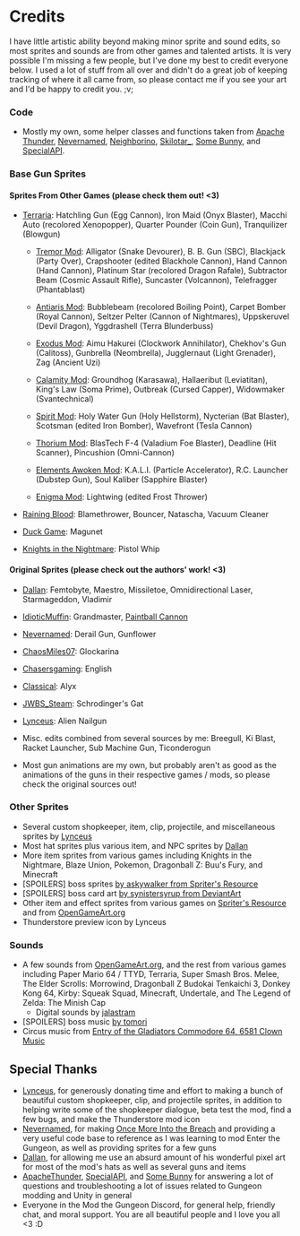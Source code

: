 # Credits

I have little artistic ability beyond making minor sprite and sound edits, so most sprites and sounds are from other games and talented artists. It is very possible I'm missing a few people, but I've done my best to credit everyone below. I used a lot of stuff from all over and didn't do a great job of keeping tracking of where it all came from, so please contact me if you see your art and I'd be happy to credit you. ;v;

### Code

- Mostly my own, some helper classes and functions taken from [Apache Thunder](https://github.com/ApacheThunder/ExpandTheGungeon/tree/BepInEx), [Nevernamed](https://github.com/Nevernamed22/OnceMoreIntoTheBreach/tree/master), [Neighborino](https://github.com/Neighborin0/FrostAndGunfire), [Skilotar_](https://github.com/Skilotar/Knife_to_a_Gunfight/), [Some Bunny](https://github.com/Some-Bunny/Planetside), and [SpecialAPI](https://github.com/SpecialAPI/ModTheGungeonAPI).

### Base Gun Sprites

#### Sprites From Other Games (please check them out! <3)

  - [Terraria](https://terraria.wiki.gg/wiki/List_of_weapons): Hatchling Gun (Egg Cannon), Iron Maid (Onyx Blaster), Macchi Auto (recolored Xenopopper), Quarter Pounder (Coin Gun), Tranquilizer (Blowgun)

    - [Tremor Mod](https://tremormod.fandom.com/wiki/Weapons): Alligator (Snake Devourer), B. B. Gun (SBC), Blackjack (Party Over), Crapshooter (edited Blackhole Cannon), Hand Cannon (Hand Cannon), Platinum Star (recolored Dragon Rafale), Subtractor Beam (Cosmic Assault Rifle), Suncaster (Volcannon), Telefragger (Phantablast)

    - [Antiaris Mod](https://antiaris.fandom.com/wiki/Weapons): Bubblebeam (recolored Boiling Point), Carpet Bomber (Royal Cannon), Seltzer Pelter (Cannon of Nightmares), Uppskeruvel (Devil Dragon), Yggdrashell (Terra Blunderbuss)

    - [Exodus Mod](https://exodusmod.fandom.com/wiki/Weapons): Aimu Hakurei (Clockwork Annihilator), Chekhov's Gun (Calitoss), Gunbrella (Neombrella), Jugglernaut (Light Grenader), Zag (Ancient Uzi)

    - [Calamity Mod](https://calamitymod.wiki.gg/wiki/Weapons): Groundhog (Karasawa), Hallaeribut (Leviatitan), King's Law (Soma Prime), Outbreak (Cursed Capper), Widowmaker (Svantechnical)

    - [Spirit Mod](https://spiritmod.wiki.gg/wiki/Weapons): Holy Water Gun (Holy Hellstorm), Nycterian (Bat Blaster), Scotsman (edited Iron Bomber), Wavefront (Tesla Cannon)

    - [Thorium Mod](https://thoriummod.wiki.gg/wiki/Weapons): BlasTech F-4 (Valadium Foe Blaster), Deadline (Hit Scanner), Pincushion (Omni-Cannon)

    - [Elements Awoken Mod](https://elementsawoken.fandom.com/wiki/Weapons): K.A.L.I. (Particle Accelerator), R.C. Launcher (Dubstep Gun), Soul Kaliber (Sapphire Blaster)

    - [Enigma Mod](https://enigmamod.fandom.com/wiki/Weapons): Lightwing (edited Frost Thrower)

  - [Raining Blood](https://store.steampowered.com/app/2147530/Raining_Blood_Hellfire/): Blamethrower, Bouncer, Natascha, Vacuum Cleaner

  - [Duck Game](https://store.steampowered.com/app/312530/Duck_Game/): Magunet

  - [Knights in the Nightmare](https://www.spriters-resource.com/psp/knightsinthenightmare/sheet/172920/): Pistol Whip

#### Original Sprites (please check out the authors' work! <3)

  - [Dallan](https://thunderstore.io/c/enter-the-gungeon/p/Dallan/): Femtobyte, Maestro, Missiletoe, Omnidirectional Laser, Starmageddon, Vladimir

  - [IdioticMuffin](https://www.reddit.com/r/EnterTheGungeon/comments/et316d/yet_even_more_gun_concepts_for_gungeon/): Grandmaster, [Paintball Cannon](https://www.reddit.com/r/EnterTheGungeon/comments/clkr07/splat_the_gungeon_weapon_concepts/)

  - [Nevernamed](https://thunderstore.io/c/enter-the-gungeon/p/Nevernamed/): Derail Gun, Gunflower

  - [ChaosMiles07](https://www.spriters-resource.com/custom_edited/thelegendofzeldacustoms/sheet/66258/): Glockarina

  - [Chasersgaming](https://opengameart.org/content/asset-pack-8-ball-pool): English

  - [Classical](https://discord.com/channels/212584696410800130/287297297761435650/538560757365866511): Alyx

  - [JWBS_Steam](https://www.reddit.com/r/NuclearThrone/comments/5bwpdu/weapon_idea_spritesheet_names_in_comments/): Schrodinger's Gat

  - [Lynceus](https://thunderstore.io/c/enter-the-gungeon/p/Lynceus/): Alien Nailgun

  - Misc. edits combined from several sources by me: Breegull, Ki Blast, Racket Launcher, Sub Machine Gun, Ticonderogun

  - Most gun animations are my own, but probably aren't as good as the animations of the guns in their respective games / mods, so please check the original sources out!

### Other Sprites

* Several custom shopkeeper, item, clip, projectile, and miscellaneous sprites by [Lynceus](https://thunderstore.io/c/enter-the-gungeon/p/Lynceus/)
* Most hat sprites plus various item, and NPC sprites by [Dallan](https://thunderstore.io/c/enter-the-gungeon/p/Dallan/)
* More item sprites from various games including Knights in the Nightmare, Blaze Union, Pokemon, Dragonball Z: Buu's Fury, and Minecraft
* [SPOILERS] boss sprites [by askywalker from Spriter's Resource](https://www.spriters-resource.com/custom_edited/undertalecustoms/sheet/126792/)
* [SPOILERS] boss card art [by synistersyrup from DeviantArt](https://www.deviantart.com/synistersyrup/art/Sans-Uses-Flirt-665517108)
* Other item and effect sprites from various games on [Spriter's Resource](https://www.spriters-resource.com/) and from [OpenGameArt.org](https://opengameart.org)
* Thunderstore preview icon by Lynceus
	
### Sounds

* A few sounds from [OpenGameArt.org](https://opengameart.org), and the rest from various games including Paper Mario 64 / TTYD, Terraria, Super Smash Bros. Melee, The Elder Scrolls: Morrowind, Dragonball Z Budokai Tenkaichi 3, Donkey Kong 64, Kirby: Squeak Squad, Minecraft, Undertale, and The Legend of Zelda: The Minish Cap 
	* Digital sounds by [jalastram](https://opengameart.org/content/sound-effects-sfx003)
* [SPOILERS] boss music [by tomori](https://www.youtube.com/watch?v=pC_7lrh6mGs)
* Circus music from [Entry of the Gladiators Commodore 64, 6581 Clown Music](https://www.youtube.com/watch?v=ZnHwPX2WxZs)

## Special Thanks

- [Lynceus](https://thunderstore.io/c/enter-the-gungeon/p/Lynceus/), for generously donating time and effort to making a bunch of beautiful custom shopkeeper, clip, and projectile sprites, in addition to helping write some of the shopkeeper dialogue, beta test the mod, find a few bugs, and make the Thunderstore mod icon
- [Nevernamed](https://thunderstore.io/c/enter-the-gungeon/p/Nevernamed/), for making [Once More Into the Breach](https://thunderstore.io/c/enter-the-gungeon/p/Nevernamed/Once_More_Into_The_Breach/) and providing a very useful code base to reference as I was learning to mod Enter the Gungeon, as well as providing sprites for a few guns
- [Dallan](https://thunderstore.io/c/enter-the-gungeon/p/Dallan/), for allowing me use an absurd amount of his wonderful pixel art for most of the mod's hats as well as several guns and items
- [ApacheThunder](https://thunderstore.io/c/enter-the-gungeon/p/ApacheThunder/), [SpecialAPI](https://thunderstore.io/c/enter-the-gungeon/p/SpecialAPI/), and [Some Bunny](https://thunderstore.io/c/enter-the-gungeon/p/TeamPlanetside/) for answering a lot of questions and troubleshooting a lot of issues related to Gungeon modding and Unity in general
- Everyone in the Mod the Gungeon Discord, for general help, friendly chat, and moral support. You are all beautiful people and I love you all <3 :D

